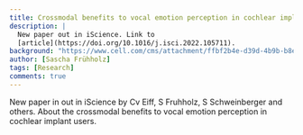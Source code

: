 ```yaml
---
title: Crossmodal benefits to vocal emotion perception in cochlear implant users
description: |
  New paper out in iScience. Link to
  [article](https://doi.org/10.1016/j.isci.2022.105711).
background: "https://www.cell.com/cms/attachment/ffbf2b4e-d39d-4b9b-b8ec-e7c858c9d9d8/fx1.jpg"
author: [Sascha Frühholz]
tags: [Research]
comments: true
---
```


New paper in out in iScience by Cv Eiff, S Fruhholz, S Schweinberger and others.
About the crossmodal benefits to vocal emotion perception in cochlear implant users.
